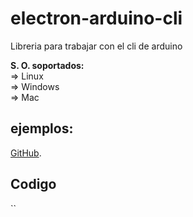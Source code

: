 # electron-arduino-cli

Libreria para trabajar con el cli de arduino

**S. O. soportados:**\
=> Linux\
=> Windows\
=> Mac

## ejemplos:

[GitHub](https://github.com/oswaldovaldez1/electron-arduino-cli/tree/master/examples "examples").

## Codigo

``